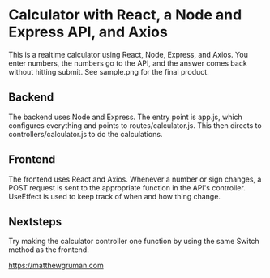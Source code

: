 # Calculator with React, a Node and Express API, and Axios
 
 This is a realtime calculator using React, Node, Express, and Axios. You enter numbers, the numbers go to the API, and the answer comes back without hitting submit. See sample.png for the final product.

 ## Backend

 The backend uses Node and Express. The entry point is app.js, which configures everything and points to routes/calculator.js. This then directs to controllers/calculator.js to do the calculations.

 ## Frontend

 The frontend uses React and Axios. Whenever a number or sign changes, a POST request is sent to the appropriate function in the API's controller. UseEffect is used to keep track of when and how thing change.

 ## Nextsteps

 Try making the calculator controller one function by using the same Switch method as the frontend.



 https://matthewgruman.com